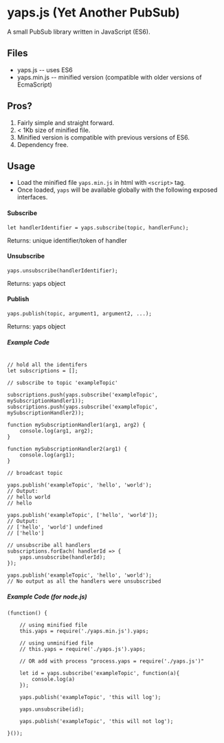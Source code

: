 # yaps.js (Yet Another PubSub)

A small PubSub library written in JavaScript (ES6).

## Files
* yaps.js -- uses ES6
* yaps.min.js -- minified version (compatible with older versions of EcmaScript)

## Pros?
1. Fairly simple and straight forward.
2. < 1Kb  size of minified file.
3. Minified version is compatible with previous versions of ES6.
4. Dependency free.

## Usage

- Load the minified file `yaps.min.js` in html with `<script>` tag.
- Once loaded, `yaps` will be available globally with the following exposed interfaces.

#### Subscribe

```
let handlerIdentifier = yaps.subscribe(topic, handlerFunc);
```

Returns: unique identifier/token of handler

#### Unsubscribe

```
yaps.unsubscribe(handlerIdentifier);
```

Returns: yaps object

#### Publish

```
yaps.publish(topic, argument1, argument2, ...);
```

Returns: yaps object


##### Example Code

```

// hold all the identifers
let subscriptions = [];

// subscribe to topic 'exampleTopic'

subscriptions.push(yaps.subscribe('exampleTopic', mySubscriptionHandler1));
subscriptions.push(yaps.subscribe('exampleTopic', mySubscriptionHandler2));

function mySubscriptionHandler1(arg1, arg2) {
    console.log(arg1, arg2);
}

function mySubscriptionHandler2(arg1) {
    console.log(arg1);
}

// broadcast topic

yaps.publish('exampleTopic', 'hello', 'world');
// Output: 
// hello world
// hello

yaps.publish('exampleTopic', ['hello', 'world']);
// Output: 
// ['hello', 'world'] undefined
// ['hello']

// unsubscribe all handlers
subscriptions.forEach( handlerId => {
    yaps.unsubscribe(handlerId);
});

yaps.publish('exampleTopic', 'hello', 'world');
// No output as all the handlers were unsubscribed

```

##### Example Code (for node.js)

```
(function() {

    // using minified file
    this.yaps = require('./yaps.min.js').yaps;
    
    // using unminified file
    // this.yaps = require('./yaps.js').yaps;
    
    // OR add with process "process.yaps = require('./yaps.js')"
    
    let id = yaps.subscribe('exampleTopic', function(a){
        console.log(a)
    });

    yaps.publish('exampleTopic', 'this will log');

    yaps.unsubscribe(id);

    yaps.publish('exampleTopic', 'this will not log');

}());
```
